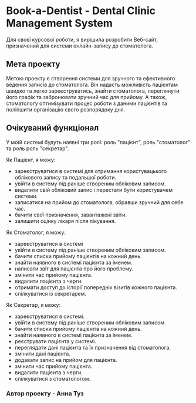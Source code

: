 # Book-a-Dentist - Dental Clinic Management System
Для своєї курсової роботи, я вирішила розробити Веб-сайт, призначений для системи онлайн-запису до стоматолога.

## Мета проекту
Метою проекту є створення системи для зручного та ефективного ведення записів до стоматолога. Він надасть можливість пацієнтам швидко та легко зареєструватись, знайти стоматолога, переглянути його графік та забронювати зручний час для прийому. А також, стоматологу оптимізувати процес роботи з даними пацієнтів та поліпшити організацію свого розпорядоку дня.

## Очікуваний функціонал
У моїй системі будуть наявні три ролі: роль "пацієнт", роль "стоматолог" та роль роль "секретар".

Як Пацієнт, я можу:
- зареєструватися в системі для отримання користувацького облікового запису та подальшої роботи.
- увійти в систему під раніше створеним обліковим записом.
- видалити свій обліковий запис і перестати бути користувачем системи.
- записатися на прийом до стоматолога, обравши зручний для себе час.
- бачити свої призначення, завантажені звіти.
- залишити оцінку лікаря після лікування.

Як Стоматолог, я можу:
- зареєструватися в системі
- увійти в систему під раніше створеним обліковим записом.
- бачити списки прийому пацієнтів на кожний день.
- знайти наявного в системі пацієнта за іменем.
- написати звіт для пацієнта про його проблему.
- змінити час прийому пацієнта.
- видалити пацієнта з черги.
- отримати доступ до історії попередніх візитів кожного пацієнта.
- спілкуватися із секретарем.

Як Секретар, я можу:
- зареєструватися в системі.
- увійти в систему під раніше створеним обліковим записом.
- бачити списки прийому пацієнтів на кожний день.
- знайти наявного в системі пацієнта за іменем.
- реєструвати пацієнта у системі.
- переглядати дані пацієнта та їх призначення від стоматолога.
- змінити дані пацієнта.
- додавати запис на прийом для пацієнта.
- змінити час прийому пацієнта.
- видалити пацієнта з черги.
- спілкуватися з стоматологом.

###  Автор проекту - Анна Туз
